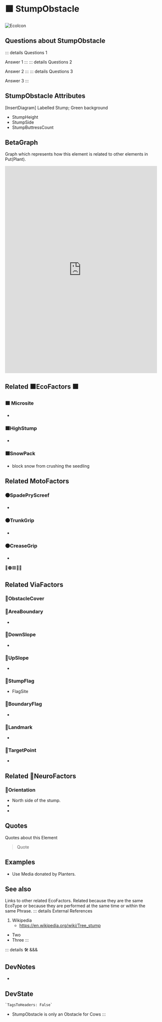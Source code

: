 
# 🟩  <eko>StumpObstacle</eko>

![EcoIcon](/Eko/Eco_Icon.png)

## Questions about StumpObstacle

::: details Questions 1

Answer 1
:::
::: details Questions 2

Answer 2
:::
::: details Questions 3

Answer 3
:::

## StumpObstacle Attributes

[InsertDiagram] Labelled Stump; Green background  

- StumpHeight
- StumpSide
- StumpButtressCount

## BetaGraph

Graph which represents how this element is related to other elements in Put(Plant).
<iframe
    width="100%"
    height="684"
    frameborder="0"
    src="https://observablehq.com/embed/@d3/force-directed-graph/2?cells=chart"
></iframe>

## Related 🟩<eko>EcoFactors</eko>  🟩

### 🟩 Microsite

-

### 🟩HighStump

-

### 🟩SnowPack

- block snow from crushing the seedling

## Related <moto>MotoFactors</moto>

### 🟠SpadePryScreef

-

### 🟠TrunkGrip

-

### 🟠CreaseGrip

-

🔻🟠🟩💜🔷

## Related <via>ViaFactors</via>

### 🔻ObstacleCover

### 🔻AreaBoundary

-

### 🔻DownSlope

-

### 🔻UpSlope

-

### 🔻StumpFlag

- FlagSite

### 🔻BoundaryFlag

-

### 🔻Landmark

-

### 🔻TargetPoint

-

## Related 💜<neuro>NeuroFactors</neuro>

### 💜Orientation

- North side of the stump.
-
-

## Quotes

Quotes about this Element

> Quote

## Examples

- Use Media donated by Planters.

## See also

Links to other related EcoFactors. Related because they are the same EcoType or because they are performed at the same time or within the same Phrase.
::: details External References

1. Wikipedia
    - <https://en.wikipedia.org/wiki/Tree_stump>

- Two
- Three
:::

::: details 🛠 <dev>&&&</dev>

## DevNotes

-

## DevState

```py
`TagsToHeaders: False`
```

- StumpObstacle is only an Obstacle for Cows
:::
